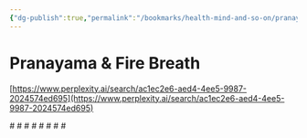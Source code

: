 ```yaml
---
{"dg-publish":true,"permalink":"/bookmarks/health-mind-and-so-on/pranayama-and-fire-breath/","tags":["ai","body","mind","search"]}
---
```



# Pranayama & Fire Breath

[https://www.perplexity.ai/search/ac1ec2e6-aed4-4ee5-9987-2024574ed695](https://www.perplexity.ai/search/ac1ec2e6-aed4-4ee5-9987-2024574ed695)

​#​ #​ #​ #​ #​ #​ #​ #​

‍
